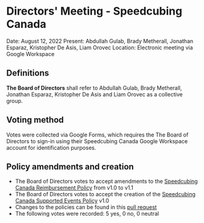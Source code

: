 <style type="text/css">
  a[href]:after { content : "" }
</style>

# Directors' Meeting - Speedcubing Canada

Date: August 12, 2022
Present: Abdullah Gulab, Brady Metherall, Jonathan Esparaz, Kristopher De Asis, Liam Orovec
Location: Electronic meeting via Google Workspace

## Definitions

**The Board of Directors** shall refer to Abdullah Gulab, Brady Metherall, Jonathan Esparaz, Kristopher De Asis and Liam Orovec as a collective group.

## Voting method

Votes were collected via Google Forms, which requires the The Board of Directors to sign-in using their Speedcubing Canada Google Workspace account for identification purposes.

## Policy amendments and creation

- The Board of Directors votes to accept amendments to the [Speedcubing Canada Reimbursement Policy](https://www.speedcubingcanada.org/documents/reimbursement-policy.pdf) from v1.0 to v1.1
- The Board of Directors votes to accept the creation of the [Speedcubing Canada Supported Events Policy](https://www.speedcubingcanada.org/documents/supported-events-policy.pdf) v1.0
- Changes to the policies can be found in this [pull request](https://github.com/Speedcubing-Canada/docs-speedcubing-canada/pull/4)
- The following votes were recorded: 5 yes, 0 no, 0 neutral
